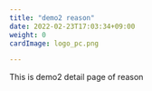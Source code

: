 ```yaml
---
title: "demo2 reason"
date: 2022-02-23T17:03:34+09:00
weight: 0
cardImage: logo_pc.png

---
```


This is demo2 detail page of reason